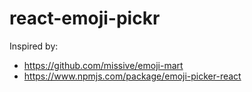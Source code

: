 # react-emoji-pickr

Inspired by:

- https://github.com/missive/emoji-mart
- https://www.npmjs.com/package/emoji-picker-react
